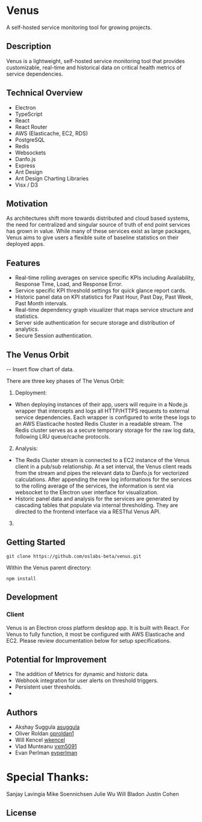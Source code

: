 # Venus

A self-hosted service monitoring tool for growing projects. 

## Description

Venus is a lightweight, self-hosted service monitoring tool that provides customizable, real-time and historical data on critical health metrics of service dependencies.

## Technical Overview
* Electron
* TypeScript
* React
* React Router
* AWS (Elasticache, EC2, RDS)
* PostgreSQL
* Redis 
* Websockets
* Danfo.js
* Express
* Ant Design
* Ant Design Charting Libraries 
* Visx / D3

## Motivation

As architectures shift more towards distributed and cloud based systems, the need for centralized and singular source of truth of end point services has grown in value. While many of these services exist as large packages, Venus aims to give users a flexible suite of baseline statistics on their deployed apps. 


## Features
* Real-time rolling averages on service specific KPIs including Availability, Response Time, Load, and Response Error.
* Service specific KPI threshold settings for quick glance report cards.
* Historic panel data on KPI statistics for Past Hour, Past Day, Past Week, Past Month intervals.
* Real-time dependency graph visualizer that maps service structure and statistics. 
* Server side authentication for secure storage and distribution of analytics. 
* Secure Session authentication.

## The Venus Orbit 

-- Insert flow chart of data. 


There are three key phases of The Venus Orbit:
1. Deployment: 
  - When deploying instances of their app, users will require in a Node.js wrapper that intercepts and logs all HTTP/HTTPS requests to external service dependencies. Each wrapper is configured to write these logs to an AWS Elasticache hosted Redis Cluster in a readable stream. The Redis cluster serves as a secure temporary storage for the raw log data, following LRU queue/cache protocols. 
2. Analysis: 
 - The Redis Cluster stream is connected to a EC2 instance of the Venus client in a pub/sub relationship. At a set interval, the Venus client reads from the stream and pipes the relevant data to Danfo.js for vectorized calculations. After appending the new log informations for the services to the rolling average of the services, the information is sent via websocket to the Electron user interface for visualization. 
 - Historic panel data and analysis for the services are generated by cascading tables that populate via internal thresholding. They are directed to the frontend interface via a RESTful Venus API. 
 3. 


## Getting Started

```
git clone https://github.com/oslabs-beta/venus.git
```

Within the Venus parent directory:
```
npm install
```

## Development


### Client
Venus is an Electron cross platform desktop app. It is built with React. For Venus to fully function, it most be configured with AWS Elasticache and EC2. Please review documentation below for setup specifications.  


## Potential for Improvement
* The addition of Metrics for dynamic and historic data.
* Webhook integration for user alerts on threshold triggers.
* Persistent user thresholds. 
*

## Authors
* Akshay Suggula [asuggula](https://github.com/asuggula)
* Oliver Roldan [oproldan1](https://github.com/oproldan1)
* Will Kencel [wkencel](https://github.com/wkencel)
* Vlad Munteanu [vxm5091](https://github.com/colinvandergraaf)
* Evan Perlman [evperlman](https://github.com/evperlman)

# Special Thanks:
Sanjay Lavingia
Mike Soennichsen 
Julie Wu
Will Bladon
Justin Cohen 

## License
